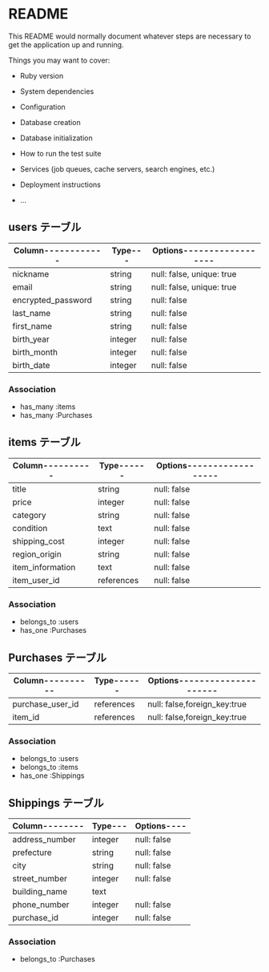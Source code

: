 # README

This README would normally document whatever steps are necessary to get the
application up and running.

Things you may want to cover:

* Ruby version

* System dependencies

* Configuration

* Database creation

* Database initialization

* How to run the test suite

* Services (job queues, cache servers, search engines, etc.)

* Deployment instructions

* ...
## users テーブル

| Column------------| Type---| Options------------------|
| ------------------| -------| -------------------------|
| nickname          | string | null: false, unique: true|
| email             | string | null: false, unique: true|
| encrypted_password| string | null: false              |
| last_name         | string | null: false              |
| first_name        | string | null: false              |
| birth_year        | integer| null: false              |
| birth_month       | integer| null: false              |
| birth_date        | integer| null: false              |

### Association

- has_many :items
- has_many :Purchases   

## items テーブル

| Column----------| Type------| Options------------------|
| ----------------| ----------| -------------------------|
| title           | string    | null: false              |
| price           | integer   | null: false              |
| category        | string    | null: false              |
| condition       | text      | null: false              |
| shipping_cost   | integer   | null: false              |
| region_origin   | string    | null: false              |
| item_information| text      | null: false              |
| item_user_id    | references| null: false              |

### Association

- belongs_to :users
- has_one :Purchases 

## Purchases テーブル

| Column----------| Type------| Options---------------------|
| ----------------| ----------| ----------------------------|
| purchase_user_id| references| null: false,foreign_key:true|
| item_id         | references| null: false,foreign_key:true|

### Association

- belongs_to :users
- belongs_to :items
- has_one :Shippings


## Shippings テーブル

| Column--------| Type---| Options----|
| --------------| -------| -----------|
| address_number| integer| null: false|
| prefecture    | string | null: false|
| city          | string | null: false|
| street_number | integer| null: false|
| building_name | text   |            |
| phone_number  | integer| null: false|
| purchase_id   | integer| null: false|

### Association

- belongs_to :Purchases

